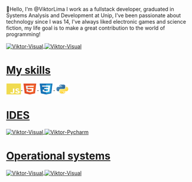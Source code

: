  👋Hello, I'm @ViktorLima
I work as a fullstack developer, graduated in Systems Analysis and Development at Unip, I've been passionate about technology since I was 14, I've always liked electronic games and science fiction, my life goal is to make a great contribution to the world of programming!

 <a href="https://www.linkedin.com/in/victor-lima-404ba41a1/" target="_blank"><img  align="center" alt="Viktor-Visual" height="30" width="40"  src="https://cdn.jsdelivr.net/gh/devicons/devicon/icons/linkedin/linkedin-original.svg" />
 <a href="https://www.instagram.com/viktor_slima" target="_blank"><img  align="center" alt="Viktor-Visual" height="30" width="40"  src="https://upload.wikimedia.org/wikipedia/commons/a/a5/Instagram_icon.png" />      
</div>
<div>
  <h1>My skills</h1>
  <img align="center" alt="Viktor-Js" height="30" width="40" src="https://raw.githubusercontent.com/devicons/devicon/master/icons/javascript/javascript-plain.svg">
  <img align="center" alt="Viktor-HTML" height="30" width="40" src="https://raw.githubusercontent.com/devicons/devicon/master/icons/html5/html5-original.svg">
  <img align="center" alt="Viktor-CSS" height="30" width="40" src="https://raw.githubusercontent.com/devicons/devicon/master/icons/css3/css3-original.svg">
  <img align="center" alt="Viktor-Python" height="30" width="40" src="https://raw.githubusercontent.com/devicons/devicon/master/icons/python/python-original.svg">
</div>
<div>
<h1>IDES</h1>
<img align="center" alt="Viktor-Visual" height="30" width="40" src="https://cdn.jsdelivr.net/gh/devicons/devicon/icons/vscode/vscode-original.svg" />  
<img align="center" alt="Viktor-Pycharm" height="30" width="40" src="https://upload.wikimedia.org/wikipedia/commons/1/1d/PyCharm_Icon.svg"/> 
</div>
<div>
<h1>Operational systems</h1>
<img align="center" alt="Viktor-Visual" height="30" width="40" src="https://cdn.jsdelivr.net/gh/devicons/devicon/icons/windows8/windows8-original.svg" />   
 <img align="center" alt="Viktor-Visual" height="30" width="40" src="https://cdn.jsdelivr.net/gh/devicons/devicon/icons/linux/linux-original.svg" />        
</div>
